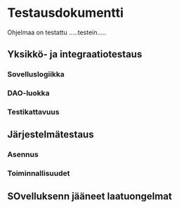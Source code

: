 # Testausdokumentti

Ohjelmaa on testattu .....testein.....

## Yksikkö- ja integraatiotestaus

### Sovelluslogiikka

### DAO-luokka

### Testikattavuus

## Järjestelmätestaus

### Asennus

### Toiminnallisuudet

## SOvelluksenn jääneet laatuongelmat
